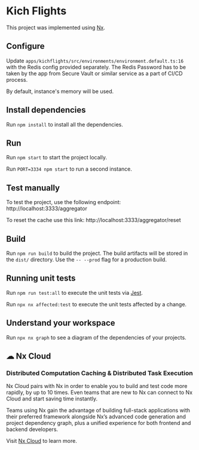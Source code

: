 # Kich Flights

This project was implemented using [Nx](https://nx.dev).

## Configure

Update `apps/kichflights/src/environments/environment.default.ts:16` with the Redis config provided separately.
The Redis Password has to be taken by the app from Secure Vault or similar service as a part of CI/CD process.

By default, instance's memory will be used.

## Install dependencies

Run `npm install` to install all the dependencies.

## Run

Run `npm start` to start the project locally.

Run `PORT=3334 npm start` to run a second instance.

## Test manually

To test the project, use the following endpoint:
http://localhost:3333/aggregator

To reset the cache use this link: http://localhost:3333/aggregator/reset

## Build

Run `npm run build` to build the project. The build artifacts will be stored in the `dist/` directory. Use the `-- --prod` flag for a production build.

## Running unit tests

Run `npm run test:all` to execute the unit tests via [Jest](https://jestjs.io).

Run `npx nx affected:test` to execute the unit tests affected by a change.

## Understand your workspace

Run `npx nx graph` to see a diagram of the dependencies of your projects.

## ☁ Nx Cloud

### Distributed Computation Caching & Distributed Task Execution

Nx Cloud pairs with Nx in order to enable you to build and test code more rapidly, by up to 10 times. Even teams that are new to Nx can connect to Nx Cloud and start saving time instantly.

Teams using Nx gain the advantage of building full-stack applications with their preferred framework alongside Nx’s advanced code generation and project dependency graph, plus a unified experience for both frontend and backend developers.

Visit [Nx Cloud](https://nx.app/) to learn more.
